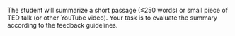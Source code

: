 The student will summarize a short passage (≤250 words) or small piece of TED talk (or other YouTube video). Your task is to evaluate the summary according to the feedback guidelines.